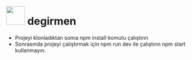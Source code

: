  # <img src="https://i.hizliresim.com/0z4MLL.png" width="50" height="50"/> degirmen

- Projeyi klonladıktan sonra npm install komutu çalıştırın
- Sonrasında projeyi çalıştırmak için npm run dev ile çalıştırın npm start kullanmayın.
